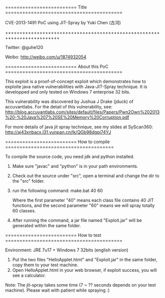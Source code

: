 ========================= Title =========================================

CVE-2013-1491 PoC using JIT-Spray by Yuki Chen (古河)

+++++++++++++++++++++++++++++++++++++++++++++++++++++++++++++++++++++++++

Twitter:  @guhe120

Weibo:    http://weibo.com/u/1874932054



========================= About this PoC =========================================

This exploit is a proof-of-concept exploit which demonstrates how to exploite java native vulnerabilities with Java-JIT-Spray technique.
It is developped and only tested on Windows 7 enterprise 32 bits.

This vulnerability was discovered by Jushua J Drake (jduck) of accuvantlabs.
For the detail of this vulnerability, see:
http://blog.accuvantlabs.com/sites/default/files/Papers/Pwn2Own%202013%20-%20Java%207%20SE%20Memory%20Corruption.pdf

For more details of java jit spray technique, see my slides at SyScan360:
http://aj43xnbacx.l31.yunpan.cn/lk/QGb98dgpj74YJ


========================= How to compile ======================================


To compile the source code, you need jdk and python installed.

1. Make sure "javac" and "python" is in your path environments.
2. Check out the source under "src", open a terminal and change the dir to the "src" folder.
3. run the following command: 
   make.bat 40 60

   Where the first parameter "40" means each class file contains 40 JIT functions, and the second parameter "60" means we will spray totally 60 classes.

4. After running the command, a jar file named "Exploit.jar" will be generated within the same folder.
	

========================= How to test =========================================


Environment:   JRE 7u17   + Windows 7 32bits (english version)

1. Put the two files "HelloApplet.html" and "Exploit.jar" in the same folder, copy them to your test machine.
2. Open HelloApplet.html in your web browser, if exploit success, you will see a calculator.

Note: The jit-spray takes some time (7 ~ ??  seconds depends on your test machine). Please wait with patient while spraying :)

